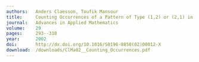 ```yaml
---
authors:   Anders Claesson, Toufik Mansour
title:     Counting Occurrences of a Pattern of Type (1,2) or (2,1) in Permutations
journal:   Advances in Applied Mathematics
volume:    29
pages:     293--310
year:      2002
doi:       http://dx.doi.org/10.1016/S0196-8858(02)00012-X
download:  /downloads/ClMa02__Counting_Occurrences.pdf
---
```

